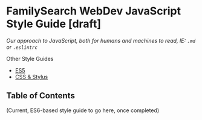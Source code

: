 # FamilySearch WebDev JavaScript Style Guide [draft]
*Our approach to JavaScript, both for humans and machines to read, IE: `.md` or `.eslintrc`*

Other Style Guides
- [ES5](./ES5/README.md)
- [CSS & Stylus](https://github.com/fs-webdev/reference/blob/master/doc/policy/css.md)

## Table of Contents
(Current, ES6-based style guide to go here, once completed)
